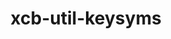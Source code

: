 ---
title: "xcb-util-keysyms"
layout: cache
categories: [package, develop]
meta: {"compilers": ["gcc@11.1.0", "gcc@11.4.0"], "num_specs": 15, "num_specs_by_stack": {"data-vis-sdk": 7, "hep": 8, "root": 15}, "oss": ["ubuntu20.04", "ubuntu22.04"], "platforms": ["linux"], "stacks": ["data-vis-sdk", "hep", "root"], "targets": ["x86_64_v3"], "versions": ["0.4.1"]}
spec_details: [{"compiler": "gcc@11.1.0", "hash": "55frgqzj7qlqndaw2ekqyerjnmuo2il5", "os": "ubuntu20.04", "platform": "linux", "size": "-", "stacks": ["data-vis-sdk", "root"], "target": "x86_64_v3", "variants": ["build_system=autotools"], "versions": ["0.4.1"]}, {"compiler": "gcc@11.4.0", "hash": "6i5lbrux4bh5fcokhebw45e376a4ub5h", "os": "ubuntu22.04", "platform": "linux", "size": "-", "stacks": ["hep", "root"], "target": "x86_64_v3", "variants": ["build_system=autotools"], "versions": ["0.4.1"]}, {"compiler": "gcc@11.1.0", "hash": "7hsi5d2gkt6ayqf2ydjiqxag2gvv523p", "os": "ubuntu20.04", "platform": "linux", "size": "-", "stacks": ["data-vis-sdk", "root"], "target": "x86_64_v3", "variants": ["build_system=autotools"], "versions": ["0.4.1"]}, {"compiler": "gcc@11.4.0", "hash": "ati7tgwhsn4hci6uiipkpmqevbvl2bxj", "os": "ubuntu22.04", "platform": "linux", "size": "-", "stacks": ["hep", "root"], "target": "x86_64_v3", "variants": ["build_system=autotools"], "versions": ["0.4.1"]}, {"compiler": "gcc@11.4.0", "hash": "b3lngeivqnujesssiyzqmvwohyfv6jwd", "os": "ubuntu22.04", "platform": "linux", "size": "-", "stacks": ["hep", "root"], "target": "x86_64_v3", "variants": ["build_system=autotools"], "versions": ["0.4.1"]}, {"compiler": "gcc@11.4.0", "hash": "dlbnod5a776tvjug3aszqfjvedg3kxn3", "os": "ubuntu22.04", "platform": "linux", "size": "-", "stacks": ["hep", "root"], "target": "x86_64_v3", "variants": ["build_system=autotools"], "versions": ["0.4.1"]}, {"compiler": "gcc@11.1.0", "hash": "f3e6jqyal2y6iu4pnnpzcxs2jpubjfyy", "os": "ubuntu20.04", "platform": "linux", "size": "-", "stacks": ["data-vis-sdk", "root"], "target": "x86_64_v3", "variants": ["build_system=autotools"], "versions": ["0.4.1"]}, {"compiler": "gcc@11.4.0", "hash": "f4zcs274m54mhfzgavef63jsmvpwvkij", "os": "ubuntu22.04", "platform": "linux", "size": "-", "stacks": ["hep", "root"], "target": "x86_64_v3", "variants": ["build_system=autotools"], "versions": ["0.4.1"]}, {"compiler": "gcc@11.1.0", "hash": "fvpm6fx5uuradfl5unopzpnsafvtlmg4", "os": "ubuntu20.04", "platform": "linux", "size": "-", "stacks": ["data-vis-sdk", "root"], "target": "x86_64_v3", "variants": ["build_system=autotools"], "versions": ["0.4.1"]}, {"compiler": "gcc@11.4.0", "hash": "gsdn24d5rnmzqlwp3gy7xxybe4fymysg", "os": "ubuntu22.04", "platform": "linux", "size": "-", "stacks": ["hep", "root"], "target": "x86_64_v3", "variants": ["build_system=autotools"], "versions": ["0.4.1"]}, {"compiler": "gcc@11.1.0", "hash": "mun46mlncia5bgdwcgwkihe47zumhkzv", "os": "ubuntu20.04", "platform": "linux", "size": "-", "stacks": ["data-vis-sdk", "root"], "target": "x86_64_v3", "variants": ["build_system=autotools"], "versions": ["0.4.1"]}, {"compiler": "gcc@11.1.0", "hash": "rhhdy22dvyxlb5tc2qvrei5gzy5jzc64", "os": "ubuntu20.04", "platform": "linux", "size": "-", "stacks": ["data-vis-sdk", "root"], "target": "x86_64_v3", "variants": ["build_system=autotools"], "versions": ["0.4.1"]}, {"compiler": "gcc@11.4.0", "hash": "tdw3r7mugadoro5p6p72loreygpwtxvi", "os": "ubuntu22.04", "platform": "linux", "size": "-", "stacks": ["hep", "root"], "target": "x86_64_v3", "variants": ["build_system=autotools"], "versions": ["0.4.1"]}, {"compiler": "gcc@11.4.0", "hash": "uls6pqcikeki4k6nwvx6ffcstn42gb32", "os": "ubuntu22.04", "platform": "linux", "size": "-", "stacks": ["hep", "root"], "target": "x86_64_v3", "variants": ["build_system=autotools"], "versions": ["0.4.1"]}, {"compiler": "gcc@11.1.0", "hash": "xus7p5ab3yacgxagajc7kxagac55v3hj", "os": "ubuntu20.04", "platform": "linux", "size": "-", "stacks": ["data-vis-sdk", "root"], "target": "x86_64_v3", "variants": ["build_system=autotools"], "versions": ["0.4.1"]}]
---